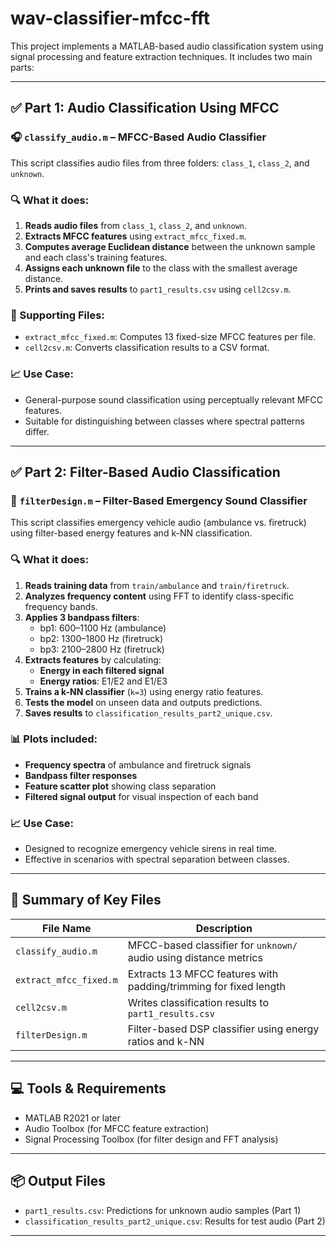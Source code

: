 # wav-classifier-mfcc-fft

This project implements a MATLAB-based audio classification system using signal processing and feature extraction techniques. It includes two main parts:

---

## ✅ Part 1: Audio Classification Using MFCC
### 🎧 `classify_audio.m` – MFCC-Based Audio Classifier

This script classifies audio files from three folders: `class_1`, `class_2`, and `unknown`.

### 🔍 What it does:
1. **Reads audio files** from `class_1`, `class_2`, and `unknown`.
2. **Extracts MFCC features** using `extract_mfcc_fixed.m`.
3. **Computes average Euclidean distance** between the unknown sample and each class's training features.
4. **Assigns each unknown file** to the class with the smallest average distance.
5. **Prints and saves results** to `part1_results.csv` using `cell2csv.m`.

### 📁 Supporting Files:
- `extract_mfcc_fixed.m`: Computes 13 fixed-size MFCC features per file.
- `cell2csv.m`: Converts classification results to a CSV format.

### 📈 Use Case:
- General-purpose sound classification using perceptually relevant MFCC features.
- Suitable for distinguishing between classes where spectral patterns differ.

---

## ✅ Part 2: Filter-Based Audio Classification
### 🚨 `filterDesign.m` – Filter-Based Emergency Sound Classifier

This script classifies emergency vehicle audio (ambulance vs. firetruck) using filter-based energy features and k-NN classification.

### 🔍 What it does:
1. **Reads training data** from `train/ambulance` and `train/firetruck`.
2. **Analyzes frequency content** using FFT to identify class-specific frequency bands.
3. **Applies 3 bandpass filters**:
   - bp1: 600–1100 Hz (ambulance)
   - bp2: 1300–1800 Hz (firetruck)
   - bp3: 2100–2800 Hz (firetruck)
4. **Extracts features** by calculating:
   - **Energy in each filtered signal**
   - **Energy ratios**: E1/E2 and E1/E3
5. **Trains a k-NN classifier** (`k=3`) using energy ratio features.
6. **Tests the model** on unseen data and outputs predictions.
7. **Saves results** to `classification_results_part2_unique.csv`.

### 📊 Plots included:
- **Frequency spectra** of ambulance and firetruck signals
- **Bandpass filter responses**
- **Feature scatter plot** showing class separation
- **Filtered signal output** for visual inspection of each band

### 📈 Use Case:
- Designed to recognize emergency vehicle sirens in real time.
- Effective in scenarios with spectral separation between classes.

---

## 🧠 Summary of Key Files

| File Name             | Description                                                                 |
|-----------------------|-----------------------------------------------------------------------------|
| `classify_audio.m`    | MFCC-based classifier for `unknown/` audio using distance metrics           |
| `extract_mfcc_fixed.m`| Extracts 13 MFCC features with padding/trimming for fixed length            |
| `cell2csv.m`          | Writes classification results to `part1_results.csv`                        |
| `filterDesign.m`      | Filter-based DSP classifier using energy ratios and k-NN                    |

---

## 💻 Tools & Requirements

- MATLAB R2021 or later
- Audio Toolbox (for MFCC feature extraction)
- Signal Processing Toolbox (for filter design and FFT analysis)

---

## 📦 Output Files

- `part1_results.csv`: Predictions for unknown audio samples (Part 1)
- `classification_results_part2_unique.csv`: Results for test audio (Part 2)

---
